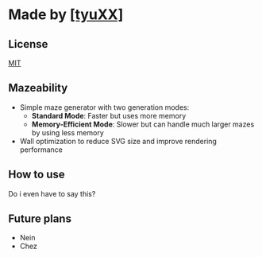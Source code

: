 # Made by [[tyuXX]](https://github.com/tyuXX)

## License

[MIT](https://choosealicense.com/licenses/mit/)

## Mazeability

- Simple maze generator with two generation modes:
  - **Standard Mode**: Faster but uses more memory
  - **Memory-Efficient Mode**: Slower but can handle much larger mazes by using less memory
- Wall optimization to reduce SVG size and improve rendering performance

## How to use

Do i even have to say this?

## Future plans

- Nein
- Chez
